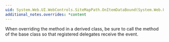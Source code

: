 ```yaml
---
uid: System.Web.UI.WebControls.SiteMapPath.OnItemDataBound(System.Web.UI.WebControls.SiteMapNodeItemEventArgs)
additional_notes.overrides: *content
---
```


<p>When overriding the <xref href="System.Web.UI.WebControls.SiteMapPath.OnItemDataBound(System.Web.UI.WebControls.SiteMapNodeItemEventArgs)"></xref> method in a derived class, be sure to call the <xref href="System.Web.UI.WebControls.SiteMapPath.OnItemDataBound(System.Web.UI.WebControls.SiteMapNodeItemEventArgs)"></xref> method of the base class so that registered delegates receive the event.</p>


